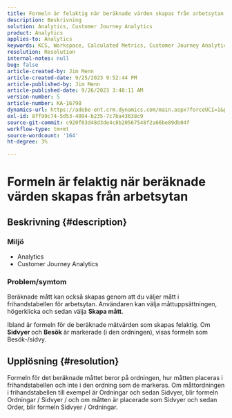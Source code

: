 ```yaml
---
title: Formeln är felaktig när beräknade värden skapas från arbetsytan
description: Beskrivning
solution: Analytics, Customer Journey Analytics
product: Analytics
applies-to: Analytics
keywords: KCS, Workspace, Calculated Metrics, Customer Journey Analytics
resolution: Resolution
internal-notes: null
bug: false
article-created-by: Jim Menn
article-created-date: 9/25/2023 9:52:44 PM
article-published-by: Jim Menn
article-published-date: 9/26/2023 3:48:11 AM
version-number: 5
article-number: KA-16798
dynamics-url: https://adobe-ent.crm.dynamics.com/main.aspx?forceUCI=1&pagetype=entityrecord&etn=knowledgearticle&id=15729ad8-ed5b-ee11-be6f-6045bd006268
exl-id: 8ff99c74-5d53-4094-b235-7c7ba43638c9
source-git-commit: c920f03d48d3de4c8b20567548f2a66be89db04f
workflow-type: tm+mt
source-wordcount: '164'
ht-degree: 3%

---
```


# Formeln är felaktig när beräknade värden skapas från arbetsytan

## Beskrivning {#description}


### <b>Miljö</b>

- Analytics 
- Customer Journey Analytics


### <b>Problem/symtom</b>

Beräknade mått kan också skapas genom att du väljer mått i frihandstabellen för arbetsytan. Användaren kan välja måttuppsättningen, högerklicka och sedan välja <b>Skapa mått</b>.

Ibland är formeln för de beräknade mätvärden som skapas felaktig. Om <b>Sidvyer </b>och <b>Besök</b> är markerade (i den ordningen), visas formeln som Besök-/sidvy.


## Upplösning {#resolution}


Formeln för det beräknade måttet beror på ordningen, hur måtten placeras i frihandstabellen och inte i den ordning som de markeras. Om måttordningen i frihandstabellen till exempel är Ordningar och sedan Sidvyer, blir formeln Ordningar / Sidvyer / och om måtten är placerade som Sidvyer och sedan Order, blir formeln Sidvyer / Ordningar.
